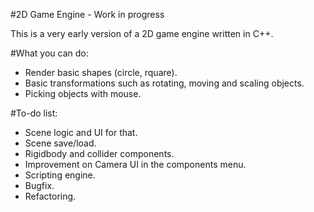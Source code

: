 #2D Game Engine - Work in progress

This is a very early version of a 2D game engine written in C++.

#What you can do:
- Render basic shapes (circle, rquare).
- Basic transformations such as rotating, moving and scaling objects.
- Picking objects with mouse.

#To-do list:
- Scene logic and UI for that.
- Scene save/load.
- Rigidbody and collider components.
- Improvement on Camera UI in the components menu.
- Scripting engine.
- Bugfix.
- Refactoring.
